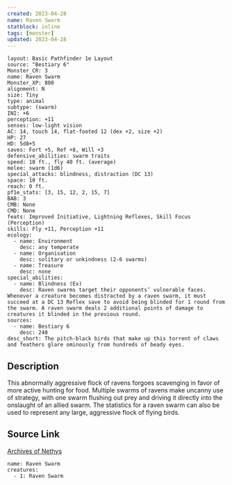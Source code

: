 ```yaml
---
created: 2023-04-28
name: Raven Swarm
statblock: inline
tags: [monster]
updated: 2023-04-28
---
```

```statblock
layout: Basic Pathfinder 1e Layout
source: "Bestiary 6"
Monster_CR: 3
name: Raven Swarm
Monster_XP: 800
alignment: N
size: Tiny
type: animal
subtype: (swarm)
INI: +6
perception: +11
senses: low-light vision
AC: 14, touch 14, flat-footed 12 (dex +2, size +2)
HP: 27
HD: 5d8+5
saves: Fort +5, Ref +8, Will +3
defensive_abilities: swarm traits
speed: 10 ft., fly 40 ft. (average)
melee: swarm (1d6)
special_attacks: blindness, distraction (DC 13)
space: 10 ft.
reach: 0 ft.
pf1e_stats: [3, 15, 12, 2, 15, 7]
BAB: 3
CMB: None
CMD: None
feats: Improved Initiative, Lightning Reflexes, Skill Focus (Perception)
skills: Fly +11, Perception +11
ecology:
  - name: Environment
    desc: any temperate
  - name: Organisation
    desc: solitary or unkindness (2-6 swarms)
  - name: Treasure
    desc: none
special_abilities:
  - name: Blindness (Ex)
    desc: Raven swarms target their opponents’ vulnerable faces. Whenever a creature becomes distracted by a raven swarm, it must succeed at a DC 13 Reflex save to avoid being blinded for 1 round from the swarm. A raven swarm deals 2 additional points of damage to creatures it blinded in the previous round.
sources:
  - name: Bestiary 6
    desc: 240
desc_short: The pitch-black birds that make up this torrent of claws and feathers glare ominously from hundreds of beady eyes.
```
## Description
This abnormally aggressive flock of ravens forgoes scavenging in favor of more active hunting for food. Multiple swarms of ravens make uncanny use of strategy, with one swarm flushing out prey and driving it directly into the onslaught of an allied swarm. The statistics for a raven swarm can also be used to represent any large, aggressive flock of flying birds.
## Source Link
[Archives of Nethys](https://aonprd.com/MonsterDisplay.aspx?ItemName=Raven%20Swarm)
```encounter-table
name: Raven Swarm
creatures:
  - 1: Raven Swarm
```
